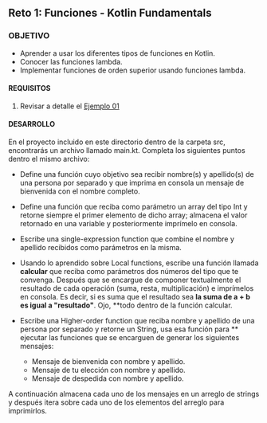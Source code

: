 
## Reto 1: Funciones - Kotlin Fundamentals 

### OBJETIVO 

- Aprender a usar los diferentes tipos de funciones en Kotlin.
- Conocer las funciones lambda.
- Implementar funciones de orden superior usando funciones lambda. 

#### REQUISITOS 

1. Revisar a detalle el  [Ejemplo 01](/../../tree/master/Sesion-02/Ejemplo-01)

#### DESARROLLO

En el proyecto incluido en este directorio dentro de la carpeta src, encontrarás un archivo llamado main.kt. Completa los siguientes puntos dentro el mismo archivo:
- Define una función cuyo objetivo sea recibir nombre(s) y apellido(s) de una persona por separado y que imprima en consola un mensaje de bienvenida con el nombre completo.
- Define una función que reciba como parámetro un array del tipo Int y retorne siempre el primer elemento de dicho array; almacena el valor retornado en una variable y posteriormente imprímelo en consola.
- Escribe una single-expression function que combine el nombre y apellido recibidos como parámetros en la misma.
- Usando lo aprendido sobre Local functions, escribe una función llamada **calcular** que reciba como parámetros dos números del tipo que te convenga. Después que se encargue de componer textualmente el resultado de cada operación (suma, resta, multiplicación) e imprímelos en consola. Es decir, si es suma que el resultado sea **la suma de a + b es igual a "resultado"**. Ojo, **todo dentro de la función calcular.
- Escribe una Higher-order function que reciba nombre y apellido de una persona por separado y retorne un String, usa esa función para ** ejecutar las funciones que se encarguen de generar los siguientes mensajes:

	- Mensaje de bienvenida con nombre y apellido.
	- Mensaje de tu elección con nombre y apellido.
	- Mensaje de despedida con nombre y apellido.

A continuación almacena cada uno de los mensajes en un arreglo de strings y después itera sobre cada uno de los elementos del arreglo para imprimirlos.
